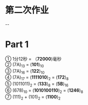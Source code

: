 # 第二次作业
--
# Part 1
① 1分12秒 = （**72000**)毫秒  
② (7A)<sub>13</sub> = (**101**)<sub>10</sub>  
③ (7A)<sub>16</sub> = (**122**)<sub>10</sub>  
④ (7A)<sub>17</sub> = (**1111010**)<sub>2</sub> = (**172**)<sub>8</sub>  
⑤ (1011011)<sub>2</sub> = (**133**)<sub>8</sub> = (**5B**)<sub>16</sub>  
⑥ (678)<sub>10</sub> = (**1010100110**)<sub>2</sub> = (**1246**)<sub>8</sub>  
⑦ (111)<sub>2</sub> + (101)<sub>2</sub>  = (**1100**)<sub>2</sub>